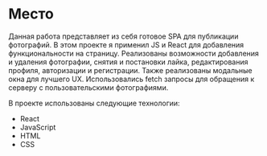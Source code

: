 # Место

Данная работа представляет из себя готовое SPA для публикации фотографий. В этом проекте я применил JS и React для добавления функциональности на страницу. Реализованы возможности добавления и удаления фотографии, снятия и постановки лайка, редактирования профиля, авторизации и регистрации. Также реализованы модальные окна для лучшего UX. Использовались fetch запросы для обращения к серверу с пользовательскими фотографиями.

В проекте использованы следующие технологии:
* React
* JavaScript
* HTML
* CSS
